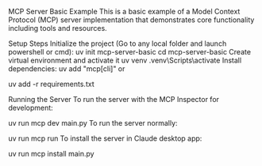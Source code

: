 MCP Server Basic Example
This is a basic example of a Model Context Protocol (MCP) server implementation that demonstrates core functionality including tools and resources.

Setup Steps
Initialize the project (Go to any local folder and launch powershell or cmd):
uv init mcp-server-basic
cd mcp-server-basic
Create virtual environment and activate it
  uv venv
  .venv\Scripts\activate
Install dependencies:
uv add "mcp[cli]"
or

uv add -r requirements.txt

Running the Server
To run the server with the MCP Inspector for development:

uv run mcp dev main.py
To run the server normally:

uv run mcp run
To install the server in Claude desktop app:

uv run mcp install main.py
